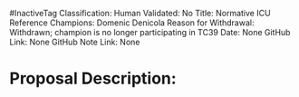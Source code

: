 #InactiveTag
Classification:
Human Validated: No
Title: Normative ICU Reference
Champions: Domenic Denicola
Reason for Withdrawal: Withdrawn; champion is no longer participating in TC39
Date: None
GitHub Link: None
GitHub Note Link: None

# Proposal Description:
